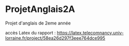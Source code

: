 ﻿# ProjetAnglais2A
Projet d'anglais de 2eme année

accès Latex du rapport : 
https://latex.telecomnancy.univ-lorraine.fr/project/58ea26d297f3eee764dce995

